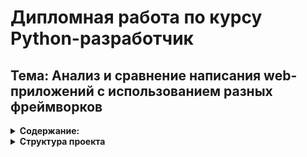 # Дипломная работа по курсу Python-разработчик
## Тема: Анализ и сравнение написания web-приложений с использованием разных фреймворков

<details><summary><b>Содержание:</b></summary>
1. Введение
  
2. Общие сведения о web-фреймворках
   * 2.1 Что такое web-фреймворки
   * 2.2 Для чего нужны web-фреймворки
  
3. Обзор популярных инструментов для разработки разработки веб-приложений на Python
   * 3.1 Django
   * 3.2 FastApi
   * 3.3 Flask
  
  
4. Сравнение фреймворков
5. Заключение
6. Список используемой литературы

## 1. Введение:
Современные веб-приложения требуют высокой производительности, удобства в разработке и гибкости в использовании. В последние годы на рынке разработаны множество фреймворков, каждый из которых имеет свои преимущества и недостатки. В данной работе будет проведен анализ и сравнение трех популярных фреймерков для создания веб-приложений на Python: Django, FastAPI и Flask.

## 2. Общие сведения о web-фреймворках
2.1 Фреймворк (с англ. framework — «каркас, структура») — заготовка, готовая модель в программировании для быстрой разработки, на основе которой можно дописать собственный код. Он задает структуру, определяет правила и предоставляет необходимый набор инструментов для создания проекта. 
  Существует 2 типа web-фреймворков:
  * Фронтенд фреймворки
    Эти фреймворки используются для разработки внешнего(прльзовательского) интерфейса. Чаще всего в данных фреймворках используются такие языки, как JavaScript, CSS и HTML.
    Среди решаемых задач — разработка дизайна UX/UI, SEO-оптимизация, фрагменты кода, шаблоны, управление взаимодействием с пользователем и многое другое. А среди самых известных фронтенд фреймворков — React, Vue.js, Ember, Bootstrap и Angular.
    
  * Бэкэнд фреймворки
    Эти фреймворки используются для разработки серверной части, которая отвечает за функционирование ИТ-продукта. Они основаны на таких языках программирования, как Python, .NET, Ruby, Java и PHP.
    Среди решаемых задач — функционирование сервера и базы данных, протоколы маршрутизации, логика и архитектура сервиса, параметры авторизации, безопасность и многие другие. Среди наиболее популярных фреймворков — Django, Laravel, Ruby On Rails, Spring, Express, ASP.NET Core.
    
2.2 Для чего нужны web-фреймворки?

  Любой фреймворк на различных языках упрощает жизнь программиста при создании архитектуры, разработке и поддержке проекта. В фреймворках на архитектурном уровне заложено множество принципов оптимизации. Рассмотрим основные преимущества ниже.

  * <b>Более высокая производительность.</b> 
    Фреймворки разработаны с использованием готовых функций для обеспечения высокой эффективности и производительности при создании ИТ-решений. Скорость загрузки веб-сайтов и программ, разработанных с их использованием, значительно возрастает.
    
  * <b>Сокращение количества ошибок.</b>
    Большинство фреймворков включают в себя лучшие практики разработки программного обеспечения. Многие из них имеют встроенный механизм тестирования, который проверяет код сразу, уменьшая количество ошибок в конечном коде.
  * <b>Быстрое развитие проекта или продукта.</b> 
     У фреймворков есть заранее написанные шаблоны, которые можно использовать для выполнения избыточных задач программирования. Эти инструменты экономят время разработчиков и позволяют им сосредоточиться на более приоритетных для команды действиях, обеспечивая более быстрые результаты.
  * <b>Надежность и безопасность.</b>
      Фреймворки включают в себя сотни готовых компонентов, созданных и регулярно обновляемых сообществом разработчиков. Это своего рода гарантия, что ваш проект — актуальное и одно из лучших решений бизнеса.

## 3. Обзор фреймворков:
3.1 Django
  * Django — это высокоуровневый Python веб-фреймворк, который позволяет быстро создавать безопасные и поддерживаемые веб-сайты. Созданный опытными разработчиками, Django берёт на себя большую часть хлопот веб-разработки, поэтому вы можете сосредоточиться на написании своего веб-приложения. Django включает в себя множество встроенных средств для решения распространенных задач.
    
    <b>Преймущества:</b>
    * Принцип "Всё включено"(«Batteries included»)
      Фраза «всё включено» означает, что большинство инструментов для создания приложения — часть фреймворка, а не поставляются в виде отдельных библиотек.

      Django содержит огромное количество функциональности для решения большинства задач веб-разработки. Вот некоторые из высокоуровневых возможностей Django:
        * ORM
        * Миграции базы данных
        * Аутентификация пользователя
        * Панель администратора
        * Формы
     
    * Стандартизированная структура
   
      Django как фреймворк задаёт структуру проекта. Она помогает разработчикам понимать, где и как добавлять новую функциональность.

      Благодаря одинаковой для всех проектов структуре гораздо проще найти уже готовые решения или получить помощь от сообщества.

    * Приложения Django
   
      Приложения в Django позволяют разделить проект на несколько частей. Приложения устанавливаются путём добавления в <b>settings.INSTALLED_APPS</b>. Этот подход позволяет легко интегрировать готовые решения.

    * Безопасность
   
      Django безопасен и включает механизмы предотвращения распространенных атак вроде SQL-инъекций (XSS) и подделки межсайтовых запросов (CSRF).

    * REST Framework для создания API

      Django REST Framework(DRF), является библиотекой для построения API. Он имеет модульную и настраиваемую архитектуру, которая хорошо работает для создания как простых, так и сложных API.

      В DRF политики аутентификации и разрешений доступны из коробки. Он поставляется с базовыми классами для CRUD операций и встроенной утилитой для тестирования разрабатываемого API.

    * GraphQL фреймворк для создания API
   
      Большие REST API часто требуют большого количества запросов для получения всех необходимых данных. GraphQL — это язык запросов, который позволяет обмениваться связанными данными гораздо проще.

      Graphene-Django позволит легко добавить соответствующую функциональность в ваш проект. Модели, формы, аутентификация, политики разрешений и другие функциональные возможности Django можно использовать для создания GraphQL API. Библиотека так же поставляется с утилитой для тестирования результата.

    <b>Недостатки:</b>
      * Избыточность

        У Django есть все инструменты для создания высоконагруженных приложений. А вот для небольших сайтов их, зачастую, слишком много. За счет этого, не всегда есть смысл применять фреймворк для таких проектов. Тем более, что у него есть более простые альтернативы.

     * Функции ORM
   
       На сегодня этот компонент Django устарел и не дотягивает до современных стандартов. Ключевой минус ORM — отсутствие поддержки SQLAlchemy. Сейчас это основной инструмент для работы с базами данных у Python.
 
3.2 FastApi
  * FastAPI - является легковесным асинхронным фреймворком для Python, который используют преимущественно для разработки API-сервисов. Фреймворк довольно молодой и существует всего лишь 6 лет.

    <b>Преймущества:</b>

    * Скорость работы
   
      FastAPI обходит все Python-фреймворки по производительности

    * Гибкость на уровне Flask
   
      У вас нет какой-либо утвержденной архитектуры, что дает волю вашей фантазии и различным подходам разработки

    * Ассинхронность
   
      FastAPI использует ASGI-сервера по умолчанию.  Благодаря асинхронному коду запросы выполняются независимо друг от друга и могут запускаться параллельно, а это значит, что время выполнения значительно сокращается по сравнению с выполнением при последовательном запуске.

    * Автоматическая документаци
   
       FastAPI использует аннотации типов Python для определения входных и выходных данных API и поддерживает дополнительные метаданные Swagger для более полной документации.

    <b>Недостатки:</b>

    * Отсутствие подробной документации
   
      Это может создавать проблемы при поиске ответов на вопросы или получении помощи в решении проблем.

    * Недостаток плагинов и модулей
   
      У FastAPI ограниченное количество плагинов и модулей, доступных для использования. Это может ограничить функциональность и возможности разработчиков при создании веб-приложений.

3.3 Flask
  * Flask — это легковесный веб-фреймворк для языка Python, который предоставляет минимальный набор инструментов для создания веб-приложений.

    <b>Преймущества:</b>

    * Считается лучшим веб-фреймворком для создания небольших статических сайтов и легковесных веб-приложений.
    * Гибкость и модульность
   
      Flask предусматривает модульное программирование, что помогает избежать путаницы и сохранить порядок «на рабочем месте». При этом фреймворк позволяет разработчику брать контроль над структурой проекта и самостоятельно выбирать инструменты.

    * Много подробной документации на русском языке.
   
    <b>Недостатки:</b>

    * Однопоточная система
   
       Каждый запрос разрабатывается поочередно. Это увеличивает время обработки.

    * Нет поддержки многостраничных приложений.
   
      В Flask отсутствует встроенный механизм маршрутизации для многостраничных приложений. Из коробки фреймворк предоставляет механизм для обработки запросов и возвращения ответов, но не дает удобных инструментов для организации навигации между различными страницами приложения.

## 4. Сравнение фреймворков:
Django следует архитектуре Model-View-Template (MVT), FastAPI основывается на принципах асинхронного программирования, а Flask позволяет использовать любую архитектуру на усмотрение разработчика.

* Простота в использовании:

  Django требует более глубокого изучения из-за своего объёма и конфигурации, тогда как Flask и FastAPI легче осваиваются, особенно для небольших проектов.

* Производительность:

  FastAPI продемонстрировал наилучшие результаты в производительности благодаря асинхронной обработке запросов. Flask и Django, будучи синхронными, работают медленнее в сценариях с высокой нагрузкой
  ![8abd3c976a2047e6d6975c5241882dee](https://github.com/user-attachments/assets/8379a307-ce44-4e95-bc3f-4d42f24d1976)
  (Данные взяты с сайте https://www.techempower.com)

* Гибкость и расширяйомсть:

  Flask предлагает максимальную гибкость, так как предоставляет разработчику возможность выбирать компоненты и библиотеки. Django более строг в подходе, но предлагает мощный набор встроенных средств. FastAPI сочетает в себе гибкость и производительность, что делает его идеальным для разработки API.

* Сообщества и документации:

  Django обладает самым большим сообществом и обширной документацией. Flask также имеет активное сообщество, но меньше ресурсов по сравнению с Django. FastAPI является относительно новым фреймворком, но его популярность быстро растет, и документация постоянно обновляется

* Безопасность:

  Django имеет встроенные инструменты безопасности, которые делают его предпочтительным для создания крупных и безопасных приложений. Flask требует большего внимания к безопасности, так как многие функции безопасности необходимо реализовывать самостоятельно. FastAPI также предлагает хорошие меры безопасности, но разработчики должны быть внимательны к настройкам.

## 5. Заключение:
В данной работе был проведен анализ фреймворков Django, FastAPI и Flask. Каждый из них имеет свои сильные и слабые стороны. Django подходит для крупных проектов с высокими требованиями к безопасности. Flask идеален для небольших приложений и прототипов. FastAPI демонстрирует высочайшую производительность и является предпочтительным выбором для создания API.

## 6. Список литературы:
* [django-project.com](https://www.djangoproject.com/)
* [fastapi.tiangolo.com](https://fastapi.tiangolo.com/)
* [flask.palletsprojects.com](https://flask.palletsprojects.com/en/stable/)
</details>

<details><summary><b>Структура проекта</b></summary>
  
## Django:

![джанго](https://github.com/user-attachments/assets/179d036e-b8e8-4a12-a48e-c24b61ebe28d)

## FastApi

![фастапи](https://github.com/user-attachments/assets/d1968df4-78bb-48fa-9430-2ac58a940b6d)

## Flask

![фласк](https://github.com/user-attachments/assets/ad8355c3-0b5a-445c-84b2-7b5a0e543715)
      

